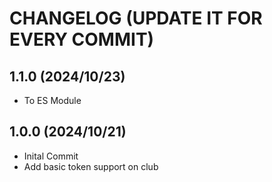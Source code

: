 # CHANGELOG (UPDATE IT FOR EVERY COMMIT)

## 1.1.0 (2024/10/23)
* To ES Module

## 1.0.0 (2024/10/21)
* Inital Commit
* Add basic token support on club